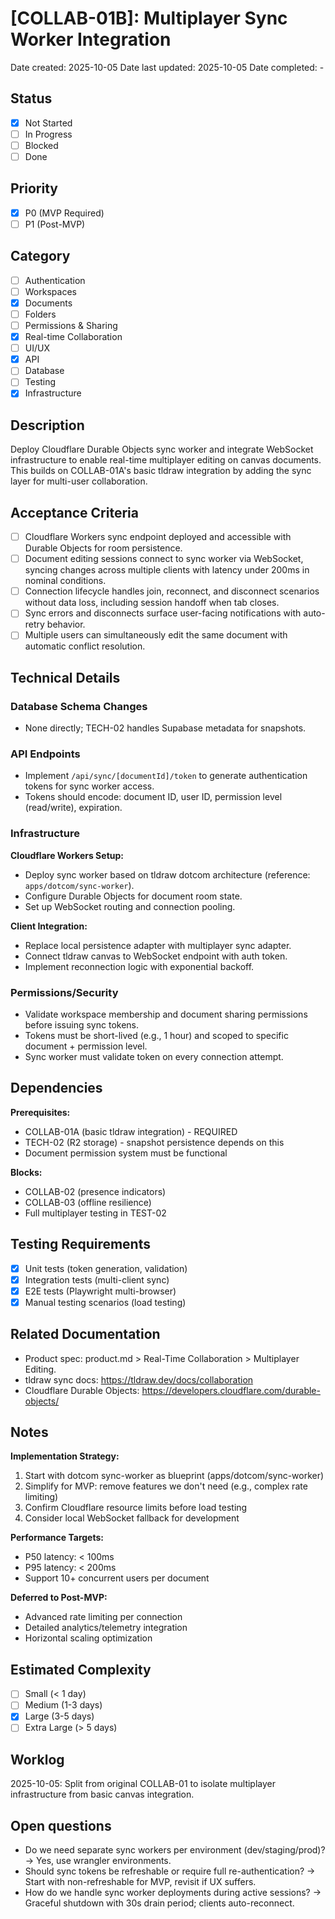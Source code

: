 # [COLLAB-01B]: Multiplayer Sync Worker Integration

Date created: 2025-10-05
Date last updated: 2025-10-05
Date completed: -

## Status

- [x] Not Started
- [ ] In Progress
- [ ] Blocked
- [ ] Done

## Priority

- [x] P0 (MVP Required)
- [ ] P1 (Post-MVP)

## Category

- [ ] Authentication
- [ ] Workspaces
- [x] Documents
- [ ] Folders
- [ ] Permissions & Sharing
- [x] Real-time Collaboration
- [ ] UI/UX
- [x] API
- [ ] Database
- [ ] Testing
- [x] Infrastructure

## Description

Deploy Cloudflare Durable Objects sync worker and integrate WebSocket infrastructure to enable real-time multiplayer editing on canvas documents. This builds on COLLAB-01A's basic tldraw integration by adding the sync layer for multi-user collaboration.

## Acceptance Criteria

- [ ] Cloudflare Workers sync endpoint deployed and accessible with Durable Objects for room persistence.
- [ ] Document editing sessions connect to sync worker via WebSocket, syncing changes across multiple clients with latency under 200ms in nominal conditions.
- [ ] Connection lifecycle handles join, reconnect, and disconnect scenarios without data loss, including session handoff when tab closes.
- [ ] Sync errors and disconnects surface user-facing notifications with auto-retry behavior.
- [ ] Multiple users can simultaneously edit the same document with automatic conflict resolution.

## Technical Details

### Database Schema Changes

- None directly; TECH-02 handles Supabase metadata for snapshots.

### API Endpoints

- Implement `/api/sync/[documentId]/token` to generate authentication tokens for sync worker access.
- Tokens should encode: document ID, user ID, permission level (read/write), expiration.

### Infrastructure

**Cloudflare Workers Setup:**
- Deploy sync worker based on tldraw dotcom architecture (reference: `apps/dotcom/sync-worker`).
- Configure Durable Objects for document room state.
- Set up WebSocket routing and connection pooling.

**Client Integration:**
- Replace local persistence adapter with multiplayer sync adapter.
- Connect tldraw canvas to WebSocket endpoint with auth token.
- Implement reconnection logic with exponential backoff.

### Permissions/Security

- Validate workspace membership and document sharing permissions before issuing sync tokens.
- Tokens must be short-lived (e.g., 1 hour) and scoped to specific document + permission level.
- Sync worker must validate token on every connection attempt.

## Dependencies

**Prerequisites:**
- COLLAB-01A (basic tldraw integration) - REQUIRED
- TECH-02 (R2 storage) - snapshot persistence depends on this
- Document permission system must be functional

**Blocks:**
- COLLAB-02 (presence indicators)
- COLLAB-03 (offline resilience)
- Full multiplayer testing in TEST-02

## Testing Requirements

- [x] Unit tests (token generation, validation)
- [x] Integration tests (multi-client sync)
- [x] E2E tests (Playwright multi-browser)
- [x] Manual testing scenarios (load testing)

## Related Documentation

- Product spec: product.md > Real-Time Collaboration > Multiplayer Editing.
- tldraw sync docs: https://tldraw.dev/docs/collaboration
- Cloudflare Durable Objects: https://developers.cloudflare.com/durable-objects/

## Notes

**Implementation Strategy:**
1. Start with dotcom sync-worker as blueprint (apps/dotcom/sync-worker)
2. Simplify for MVP: remove features we don't need (e.g., complex rate limiting)
3. Confirm Cloudflare resource limits before load testing
4. Consider local WebSocket fallback for development

**Performance Targets:**
- P50 latency: < 100ms
- P95 latency: < 200ms
- Support 10+ concurrent users per document

**Deferred to Post-MVP:**
- Advanced rate limiting per connection
- Detailed analytics/telemetry integration
- Horizontal scaling optimization

## Estimated Complexity

- [ ] Small (< 1 day)
- [ ] Medium (1-3 days)
- [x] Large (3-5 days)
- [ ] Extra Large (> 5 days)

## Worklog

2025-10-05: Split from original COLLAB-01 to isolate multiplayer infrastructure from basic canvas integration.

## Open questions

- Do we need separate sync workers per environment (dev/staging/prod)?
  → Yes, use wrangler environments.
- Should sync tokens be refreshable or require full re-authentication?
  → Start with non-refreshable for MVP, revisit if UX suffers.
- How do we handle sync worker deployments during active sessions?
  → Graceful shutdown with 30s drain period; clients auto-reconnect.
